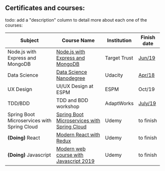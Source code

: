 ## Certificates and courses:
todo: add a "description" column to detail more about each one of the courses:


| Subject        | Course Name                          |    Institution          | Finish date |
|----------------|--------------------------------------|-------------------------|-------------|
| Node.js with Express and MongoDB | [Node.js with Express and MongoDB](https://targettrust.com.br/curso/node-js/) | Target Trust  |  [Jun/19](https://imgur.com/LL7BTgF)  |
| Data Science | [Data Science Nanodegree](https://www.udacity.com/course/programming-for-data-science-nanodegree--nd104)| Udacity | [Apr/18](https://graduation.udacity.com/confirm/CNXXJKT5) |
| UX Design | UI/UX Design at ESPM | ESPM |  Oct/19  |
| TDD/BDD | TDD and BDD workshop| AdaptWorks |  [July/19](https://imgur.com/x96KNx4)  |
| Spring Boot Microservices with Spring Cloud | [Spring Boot Microservices with Spring Cloud](https://www.udemy.com/course/spring-boot-microservices-with-spring-cloud-beginner-to-guru) | Udemy |  to finish  |
| **(Doing)** React | [Modern React with Redux](https://www.udemy.com/react-redux/) | Udemy | to finish |
| **(Doing)** Javascript | [Modern web course with Javascript 2019](https://www.udemy.com/curso-web/learn/v4/overview) | Udemy | to finish 



